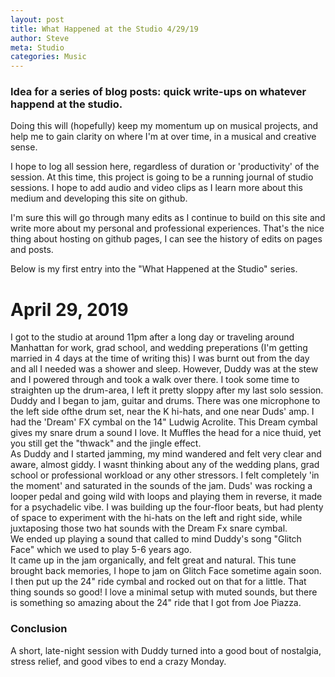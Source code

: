 ```yaml
---
layout: post
title: What Happened at the Studio 4/29/19
author: Steve
meta: Studio
categories: Music
---
```

<!-- # What Happened at the Studio - April 29th 2019 -->

### Idea for a series of blog posts: quick write-ups on whatever happend at the studio.  

Doing this will (hopefully) keep my momentum up on musical projects, and help me to gain clarity on where I'm at over time, in a musical and creative sense. 

I hope to log all session here, regardless of duration or 'productivity' of the session. At this time, this project is going to be a running journal of studio sessions. I hope to add audio and video clips as I learn more about this medium and developing this site on github. 

I'm sure this will go through many edits as I continue to build on this site and write more about my personal and professional experiences. That's the nice thing about hosting on github pages, I can see the history of edits on pages and posts. 

Below is my first entry into the "What Happened at the Studio" series.

# April 29, 2019 
I got to the studio at around 11pm after a long day or traveling around Manhattan for work, grad school, and wedding preperations (I'm getting married in 4 days at the time of writing this) 
I was burnt out from the day and all I needed was a shower and sleep. However, Duddy was at the stew and I powered through and took a walk over there. 
I took some time to straighten up the drum-area, I left it pretty sloppy after my last solo session. 
Duddy and I began to jam, guitar and drums. There was one microphone to the left side ofthe drum set, near the K hi-hats, and one near Duds' amp. I had the 'Dream' FX cymbal on the 14" Ludwig Acrolite. This Dream cymbal gives my snare drum a sound I love. It Muffles the head for a nice thuid, yet you still get the "thwack" and the jingle effect.   
As Duddy and I started jamming, my mind wandered and felt very clear and aware, almost giddy. I wasnt thinking about any of the wedding plans, grad school or professional workload or any other stressors. 
I felt completely 'in the moment' and saturated in the sounds of the jam. 
Duds' was rocking a looper pedal and going wild with loops and playing them in reverse, it made for a psychadelic vibe. I was building up the four-floor beats, but had plenty of space to experiment with the hi-hats on the left and right side, while juxtaposing those two hat sounds with the Dream Fx snare cymbal.   
We ended up playing a sound that called to mind Duddy's song "Glitch Face" which we used to play 5-6 years ago.  
It came up in the jam organically, and felt great and natural. This tune brought back memories, I hope to jam on Glitch Face sometime again soon. I then put up the 24" ride cymbal and rocked out on that for a little. That thing sounds so good! I love a minimal setup with muted sounds, but there is something so amazing about the 24" ride that I got from Joe Piazza. 

### Conclusion 
A short, late-night session with Duddy turned into a good bout of nostalgia, stress relief, and good vibes to end a crazy Monday.


 

